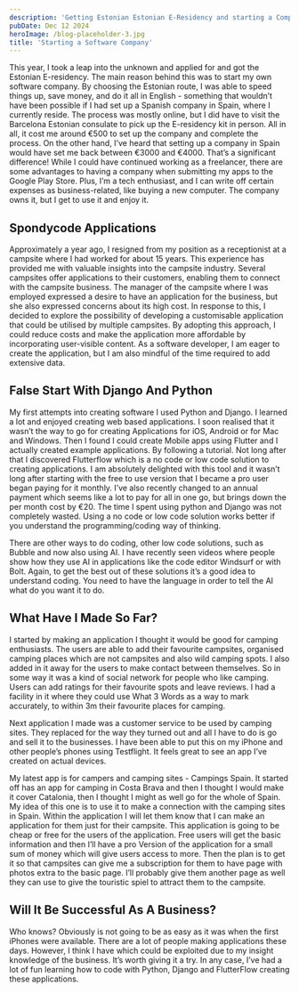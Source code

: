 ```yaml
---
description: 'Getting Estonian Estonian E-Residency and starting a Company'
pubDate: Dec 12 2024
heroImage: /blog-placeholder-3.jpg
title: 'Starting a Software Company'
---
```


This year, I took a leap into the unknown and applied for and got the Estonian E-residency. The main reason behind this was to start my own software company. By choosing the Estonian route, I was able to speed things up, save money, and do it all in English - something that wouldn’t have been possible if I had set up a Spanish company in Spain, where I currently reside. The process was mostly online, but I did have to visit the Barcelona Estonian consulate to pick up the E-residency kit in person. All in all, it cost me around €500 to set up the company and complete the process. On the other hand, I’ve heard that setting up a company in Spain would have set me back between €3000 and €4000. That’s a significant difference! While I could have continued working as a freelancer, there are some advantages to having a company when submitting my apps to the Google Play Store. Plus, I’m a tech enthusiast, and I can write off certain expenses as business-related, like buying a new computer. The company owns it, but I get to use it and enjoy it.

## Spondycode Applications

Approximately a year ago, I resigned from my position as a receptionist at a campsite where I had worked for about 15 years. This experience has provided me with valuable insights into the campsite industry.
Several campsites offer applications to their customers, enabling them to connect with the campsite business. The manager of the campsite where I was employed expressed a desire to have an application for the business, but she also expressed concerns about its high cost.
In response to this, I decided to explore the possibility of developing a customisable application that could be utilised by multiple campsites. By adopting this approach, I could reduce costs and make the application more affordable by incorporating user-visible content. As a software developer, I am eager to create the application, but I am also mindful of the time required to add extensive data.

## False Start With Django And Python

My first attempts into creating software I used Python and Django. I learned a lot and enjoyed creating web based applications. I soon realised that it wasn’t the way to go for creating Applications for iOS, Android or for Mac and Windows. Then I found I could create Mobile apps using Flutter and I actually created example applications. By following a tutorial. Not long after that I discovered Flutterflow which is a no code or low code solution to creating applications. I am absolutely delighted with this tool and it wasn’t long after starting with the free to use version that I became a pro user began paying for it monthly. I’ve also recently changed to an annual payment which seems like a lot to pay for all in one go, but brings down the per month cost by €20. The time I spent using python and Django was not completely wasted. Using a no code or low code solution works better if you understand the programming/coding way of thinking.

There are other ways to do coding, other low code solutions, such as Bubble and now also using AI. I have recently seen videos where people show how they use AI in applications like the code editor Windsurf or with Bolt. Again, to get the best out of these solutions it’s a good idea to understand coding. You need to have the language in order to tell the AI what do you want it to do.

## What Have I Made So Far?

I started by making an application I thought it would be good for camping enthusiasts. The users are able to add their favourite campsites, organised camping places which are not campsites and also wild camping spots. I also added in it away for the users to make contact between themselves. So in some way it was a kind of social network for people who like camping. Users can add ratings for their favourite spots and leave reviews. I had a facility in it where they could use What 3 Words as a way to mark accurately, to within 3m their favourite places for camping.

Next application I made was a customer service to be used by camping sites. They replaced for the way they turned out and all I have to do is go and sell it to the businesses. I have been able to put this on my iPhone and other people’s phones using Testflight. It feels great to see an app I’ve created on actual devices.

My latest app is for campers and camping sites - Campings Spain. It started off has an app for camping in Costa Brava and then I thought I would make it cover Catalonia, then I thought I might as well go for the whole of Spain. My idea of this one is to use it to make a connection with the camping sites in Spain. Within the application I will let them know that I can make an application for them just for their campsite. This application is going to be cheap or free for the users of the application. Free users will get the basic information and then I’ll have a pro Version of the application for a small sum of money which will give users access to more. Then the plan is to get it so that campsites can give me a subscription for them to have page with photos extra to the basic page. I’ll probably give them another page as well they can use to give the touristic spiel to attract them to the campsite.

## Will It Be Successful As A Business?

Who knows? Obviously is not going to be as easy as it was when the first iPhones were available. There are a lot of people making applications these days. However, I think I have which could be exploited due to my insight knowledge of the business. It’s worth giving it a try. In any case, I’ve had a lot of fun learning how to code with Python, Django and FlutterFlow creating these applications.
